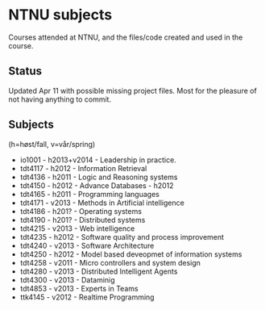 NTNU subjects
=============

Courses attended at NTNU, and the files/code created and used in the course. 

Status
-----
Updated Apr 11 with possible missing project files. Most for the pleasure of
not having anything to commit. 

Subjects
-------
(h=høst/fall, v=vår/spring)

* io1001 - h2013+v2014 - Leadership in practice. 
* tdt4117 - h2012 - Information Retrieval
* tdt4136 - h2011 - Logic and Reasoning systems
* tdt4150 - h2012 - Advance Databases - h2012
* tdt4165 - h2011 - Programming languages
* tdt4171 - v2013 - Methods in Artificial intelligence
* tdt4186 - h201? - Operating systems
* tdt4190 - h201? - Distributed systems
* tdt4215 - v2013 - Web intelligence
* tdt4235 - h2012 - Software quality and process improvement
* tdt4240 - v2013 - Software Architecture
* tdt4250 - h2012 - Model based deveopmet of information systems
* tdt4258 - v2011 - Micro controllers and system design
* tdt4280 - v2013 - Distributed Intelligent Agents 
* tdt4300 - v2013 - Dataminig
* tdt4853 - v2013 - Experts in Teams
* ttk4145 - v2012 - Realtime Programming

